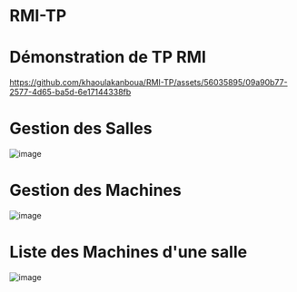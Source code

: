 # RMI-TP

# Démonstration de TP RMI
https://github.com/khaoulakanboua/RMI-TP/assets/56035895/09a90b77-2577-4d65-ba5d-6e17144338fb

# Gestion des Salles
![image](https://github.com/khaoulakanboua/RMI-TP/assets/56035895/961dba3a-926f-4e36-b00f-b811a40389d4)

# Gestion des Machines
![image](https://github.com/khaoulakanboua/RMI-TP/assets/56035895/0b229bbb-dd43-452f-bfef-259e9891c972)

# Liste des Machines d'une salle
![image](https://github.com/khaoulakanboua/RMI-TP/assets/56035895/32a670c6-c818-407c-9713-d01d85b27b0b)



